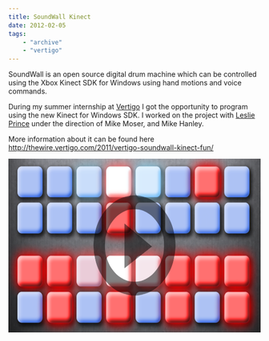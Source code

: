 ```yaml
---
title: SoundWall Kinect
date: 2012-02-05
tags: 
    - "archive"
    - "vertigo"
---
```

SoundWall is an open source digital drum machine which can be controlled using the Xbox Kinect SDK for Windows using hand motions and voice commands.
<!--more-->

During my summer internship at <a title="Vertigo" href="http://vertigo.com/" target="_blank">Vertigo</a> I got the opportunity to program using the new Kinect for Windows SDK. I worked on the project with <a title="Leslie Prince" href="http://leslieprince.com/" target="_blank">Leslie Prince</a> under the direction of Mike Moser, and Mike Hanley.

More information about it can be found here <a href="http://thewire.vertigo.com/2011/vertigo-soundwall-kinect-fun/" target="_blank">http://thewire.vertigo.com/2011/vertigo-soundwall-kinect-fun/</a>

<a title="soundwall" href="https://soundwall.codeplex.com/" target="_blank"><img class="size-large wp-image-189" title="SoundWall" src="/images/2012-02-05/SoundWallPreviewPlay-1024x576.png" alt="" width="620" height="348" /></a>

